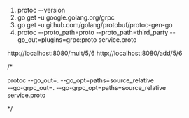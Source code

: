 1. protoc --version
2. go get -u google.golang.org/grpc
3. go get -u github.com/golang/protobuf/protoc-gen-go
4. protoc --proto_path=proto --proto_path=third_party --go_out=plugins=grpc:proto service.proto


http://localhost:8080/mult/5/6
http://localhost:8080/add/5/6




/*

protoc --go_out=. --go_opt=paths=source_relative \
    --go-grpc_out=. --go-grpc_opt=paths=source_relative \
    service.proto




*/